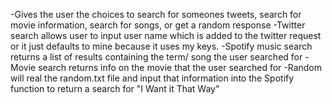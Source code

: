 -Gives the user the choices to search for someones tweets, search for movie information, search for songs, or get a random response
-Twitter search allows user to input user name which is added to the twitter request or it just defaults to mine because it uses my keys.
-Spotify music search returns a list of results containing the term/ song the user searched for
-Movie search returns info on the movie that the user searched for
-Random will real the random.txt file and input that information into the Spotify function to return a search for "I Want it That Way"